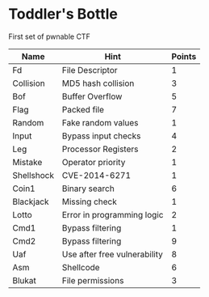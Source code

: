 # Toddler's Bottle

First set of pwnable CTF

| Name  | Hint | Points |
|-------|----------|--------|
| Fd | File Descriptor | 1 |
| Collision | MD5 hash collision| 3|
| Bof | Buffer Overflow | 5|
|Flag| Packed file |7|
|Random|Fake random values|1|
|Input|Bypass input checks|4|
|Leg|Processor Registers|2|
|Mistake|Operator priority|1|
|Shellshock|CVE-2014-6271|1|
|Coin1|Binary search|6|
|Blackjack| Missing check | 1|
|Lotto| Error in programming logic|2|
|Cmd1|Bypass filtering|1|
|Cmd2|Bypass filtering|9|
|Uaf|Use after free vulnerability|8|
|Asm|Shellcode|6|
|Blukat|File permissions|3|
